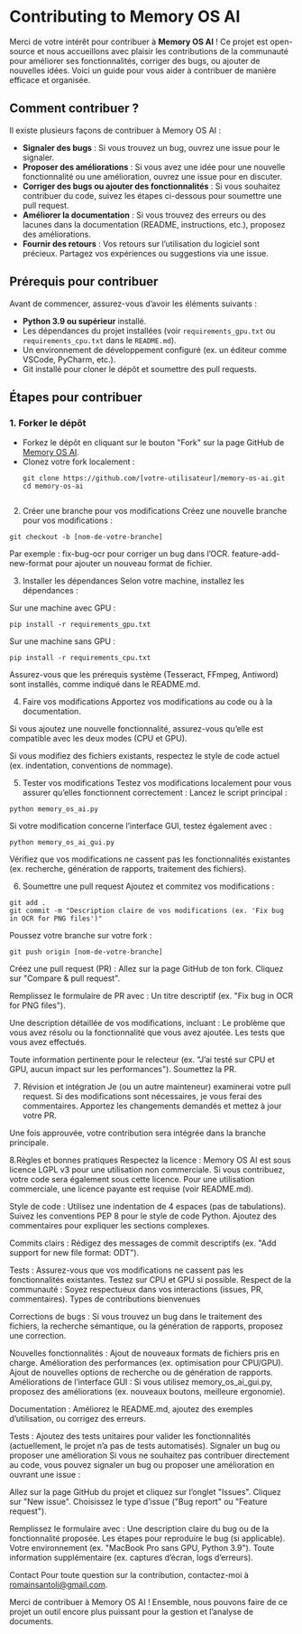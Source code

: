 # Contributing to Memory OS AI

Merci de votre intérêt pour contribuer à **Memory OS AI** ! Ce projet est open-source et nous accueillons avec plaisir les contributions de la communauté pour améliorer ses fonctionnalités, corriger des bugs, ou ajouter de nouvelles idées. Voici un guide pour vous aider à contribuer de manière efficace et organisée.

## Comment contribuer ?

Il existe plusieurs façons de contribuer à Memory OS AI :

- **Signaler des bugs** : Si vous trouvez un bug, ouvrez une issue pour le signaler.
- **Proposer des améliorations** : Si vous avez une idée pour une nouvelle fonctionnalité ou une amélioration, ouvrez une issue pour en discuter.
- **Corriger des bugs ou ajouter des fonctionnalités** : Si vous souhaitez contribuer du code, suivez les étapes ci-dessous pour soumettre une pull request.
- **Améliorer la documentation** : Si vous trouvez des erreurs ou des lacunes dans la documentation (README, instructions, etc.), proposez des améliorations.
- **Fournir des retours** : Vos retours sur l’utilisation du logiciel sont précieux. Partagez vos expériences ou suggestions via une issue.

## Prérequis pour contribuer

Avant de commencer, assurez-vous d’avoir les éléments suivants :

- **Python 3.9 ou supérieur** installé.
- Les dépendances du projet installées (voir `requirements_gpu.txt` ou `requirements_cpu.txt` dans le `README.md`).
- Un environnement de développement configuré (ex. un éditeur comme VSCode, PyCharm, etc.).
- Git installé pour cloner le dépôt et soumettre des pull requests.

## Étapes pour contribuer

### 1. Forker le dépôt
- Forkez le dépôt en cliquant sur le bouton "Fork" sur la page GitHub de [Memory OS AI](https://github.com/[ton-utilisateur]/memory-os-ai).
- Clonez votre fork localement :
  ```
  git clone https://github.com/[votre-utilisateur]/memory-os-ai.git
  cd memory-os-ai


2. Créer une branche pour vos modifications
Créez une nouvelle branche pour vos modifications :
```
git checkout -b [nom-de-votre-branche]
```
Par exemple :
fix-bug-ocr pour corriger un bug dans l’OCR.
feature-add-new-format pour ajouter un nouveau format de fichier.


3. Installer les dépendances
Selon votre machine, installez les dépendances :

Sur une machine avec GPU :
```
pip install -r requirements_gpu.txt
```

Sur une machine sans GPU :
```
pip install -r requirements_cpu.txt
```
Assurez-vous que les prérequis système (Tesseract, FFmpeg, Antiword) sont installés, comme indiqué dans le README.md.


4. Faire vos modifications
Apportez vos modifications au code ou à la documentation.

Si vous ajoutez une nouvelle fonctionnalité, assurez-vous qu’elle est compatible avec les deux modes (CPU et GPU).

Si vous modifiez des fichiers existants, respectez le style de code actuel (ex. indentation, conventions de nommage).


5. Tester vos modifications
Testez vos modifications localement pour vous assurer qu’elles fonctionnent correctement :
Lancez le script principal :
```
python memory_os_ai.py
```

Si votre modification concerne l’interface GUI, testez également avec :
```
python memory_os_ai_gui.py
```
Vérifiez que vos modifications ne cassent pas les fonctionnalités existantes (ex. recherche, génération de rapports, traitement des fichiers).


6. Soumettre une pull request
Ajoutez et commitez vos modifications :
```
git add .
git commit -m "Description claire de vos modifications (ex. 'Fix bug in OCR for PNG files')"
```
Poussez votre branche sur votre fork :
```
git push origin [nom-de-votre-branche]
```

Créez une pull request (PR) :
Allez sur la page GitHub de ton fork.
Cliquez sur "Compare & pull request".

Remplissez le formulaire de PR avec :
Un titre descriptif (ex. "Fix bug in OCR for PNG files").

Une description détaillée de vos modifications, incluant :
Le problème que vous avez résolu ou la fonctionnalité que vous avez ajoutée.
Les tests que vous avez effectués.

Toute information pertinente pour le relecteur (ex. "J’ai testé sur CPU et GPU, aucun impact sur les performances").
Soumettez la PR.

7. Révision et intégration
Je (ou un autre mainteneur) examinerai votre pull request.
Si des modifications sont nécessaires, je vous ferai des commentaires. Apportez les changements demandés et mettez à jour votre PR.

Une fois approuvée, votre contribution sera intégrée dans la branche principale.


8.Règles et bonnes pratiques
Respectez la licence : Memory OS AI est sous licence LGPL v3 pour une utilisation non commerciale. Si vous contribuez, votre code sera également sous cette licence. Pour une utilisation commerciale, une licence payante est requise (voir README.md).

Style de code :
Utilisez une indentation de 4 espaces (pas de tabulations).
Suivez les conventions PEP 8 pour le style de code Python.
Ajoutez des commentaires pour expliquer les sections complexes.

Commits clairs : Rédigez des messages de commit descriptifs (ex. "Add support for new file format: ODT").

Tests : Assurez-vous que vos modifications ne cassent pas les fonctionnalités existantes. Testez sur CPU et GPU si possible.
Respect de la communauté : Soyez respectueux dans vos interactions (issues, PR, commentaires).
Types de contributions bienvenues

Corrections de bugs : Si vous trouvez un bug dans le traitement des fichiers, la recherche sémantique, ou la génération de rapports, proposez une correction.

Nouvelles fonctionnalités :
Ajout de nouveaux formats de fichiers pris en charge.
Amélioration des performances (ex. optimisation pour CPU/GPU).
Ajout de nouvelles options de recherche ou de génération de rapports.
Améliorations de l’interface GUI : Si vous utilisez memory_os_ai_gui.py, proposez des améliorations (ex. nouveaux boutons, meilleure ergonomie).

Documentation : Améliorez le README.md, ajoutez des exemples d’utilisation, ou corrigez des erreurs.

Tests : Ajoutez des tests unitaires pour valider les fonctionnalités (actuellement, le projet n’a pas de tests automatisés).
Signaler un bug ou proposer une amélioration
Si vous ne souhaitez pas contribuer directement au code, vous pouvez signaler un bug ou proposer une amélioration en ouvrant une issue :

Allez sur la page GitHub du projet et cliquez sur l’onglet "Issues".
Cliquez sur "New issue".
Choisissez le type d’issue ("Bug report" ou "Feature request").

Remplissez le formulaire avec :
Une description claire du bug ou de la fonctionnalité proposée.
Les étapes pour reproduire le bug (si applicable).
Votre environnement (ex. "MacBook Pro sans GPU, Python 3.9").
Toute information supplémentaire (ex. captures d’écran, logs d’erreurs).

Contact
Pour toute question sur la contribution, contactez-moi à romainsantoli@gmail.com.

Merci de contribuer à Memory OS AI ! Ensemble, nous pouvons faire de ce projet un outil encore plus puissant pour la gestion et l’analyse de documents.

